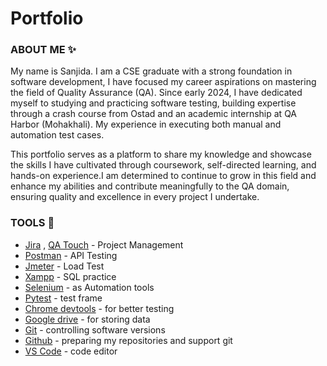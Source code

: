 # Portfolio
### ABOUT ME :sparkles:

My name is Sanjida. I am a CSE graduate with a strong foundation in software development, I have focused my career aspirations on mastering the field of Quality Assurance (QA). Since early 2024, I have dedicated myself to studying and practicing software testing, building expertise through a crash course from Ostad and an academic internship at QA Harbor (Mohakhali). My experience in executing both manual and automation test cases.

This portfolio serves as a platform to share my knowledge and showcase the skills I have cultivated through coursework, self-directed learning, and hands-on experience.I am determined to continue to grow in this field and enhance my abilities and contribute meaningfully to the QA domain, ensuring quality and excellence in every project I undertake.

### TOOLS  🔧

- [Jira](https://www.atlassian.com/pl/software/jira) , [QA Touch](https://sanjida.qatouch.com/v2#/endfreetrial)  - Project Management
- [Postman](https://www.postman.com/) - API Testing
- [Jmeter](https://jmeter.apache.org/) - Load Test
- [Xampp](https://www.apachefriends.org/pl/index.html) - SQL practice
- [Selenium](https://www.selenium.dev/) - as Automation tools
- [Pytest](https://docs.pytest.org/en/stable/) - test frame
- [Chrome devtools](https://developer.chrome.com/docs/devtools/) - for better testing
- [Google drive](https://workspace.google.com/products/drive/) - for storing data
- [Git](https://git-scm.com/) - controlling software versions
- [Github](https://github.com/) - preparing my repositories and support git
- [VS Code](https://code.visualstudio.com/) - code editor
